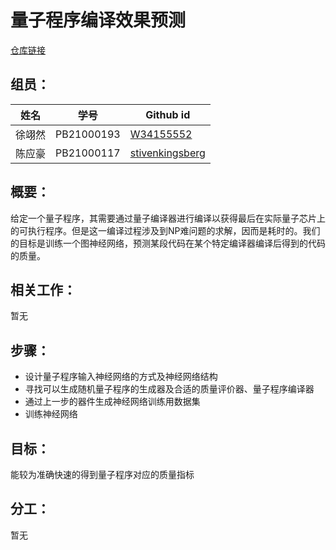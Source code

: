 # 量子程序编译效果预测

[仓库链接](https://github.com/W34155552/compiler-final-lab)

## 组员：

| 姓名   | 学号       | Github id                                  |
| ------ | ---------- | ------------------------------------------ |
| 徐翊然 | PB21000193 | [W34155552](https://github.com/W34155552)   |
| 陈应豪 | PB21000117 | [stivenkingsberg](https://github.com/stivenkingsberg) |

## 概要：

给定一个量子程序，其需要通过量子编译器进行编译以获得最后在实际量子芯片上的可执行程序。但是这一编译过程涉及到NP难问题的求解，因而是耗时的。我们的目标是训练一个图神经网络，预测某段代码在某个特定编译器编译后得到的代码的质量。

## 相关工作：

暂无

## 步骤：

* 设计量子程序输入神经网络的方式及神经网络结构
* 寻找可以生成随机量子程序的生成器及合适的质量评价器、量子程序编译器
* 通过上一步的器件生成神经网络训练用数据集
* 训练神经网络

## 目标：

能较为准确快速的得到量子程序对应的质量指标


## 分工：

暂无
